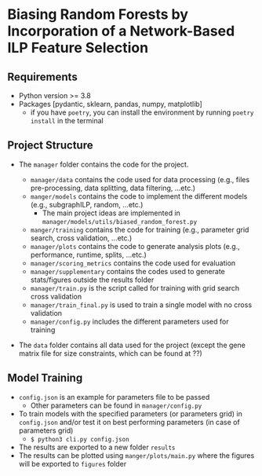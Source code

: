 # Biasing Random Forests by Incorporation of a Network-Based ILP Feature Selection

## Requirements

* Python version >= 3.8
* Packages [pydantic, sklearn, pandas, numpy, matplotlib]
    * if you have `poetry`, you can install the environment by running `poetry install` in the terminal

## Project Structure
* The `manager` folder contains the code for the project.
  * `manager/data` contains the code used for data processing (e.g., files pre-processing, data splitting, data filtering, ...etc.)
  * `manger/models` contains the code to implement the different models (e.g., subgraphILP, random, ...etc.)
    * The main project ideas are implemented in `manager/models/utils/biased_random_forest.py`
  * `manger/training` contains the code for training (e.g., parameter grid search, cross validation, ...etc.)
  * `manager/plots` contains the code to generate analysis plots (e.g., performance, runtime, splits, ...etc.)
  * `manager/scoring_metrics` contains the code used for evaluation
  * `manager/supplementary` contains the codes used to generate stats/figures outside the results folder
  * `manager/train.py` is the script called for training with grid search cross validation
  * `manager/train_final.py` is used to train a single model with no cross validation
  * `manager/config.py` includes the different parameters used for training
  

* The `data` folder contains all data used for the project (except the gene matrix  file for size constraints, which can be found at ??)

## Model Training
* `config.json` is an example for parameters file to be passed
  * Other parameters can be found in `manager/config.py`
* To train models with the specified parameters (or parameters grid) in `config.json` and/or test it on best performing parameters (in case of parameters grid)
  * `$ python3 cli.py config.json`
* The results are exported to a new folder `results`
* The results can be plotted using `manger/plots/main.py` where the figures will be exported to `figures` folder

